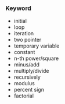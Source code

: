 ### Keyword
* initial
* loop
* iteration
* two pointer
* temporary variable
* constant
* n-th power/square
* minus/add
* multiply/divide
* recursively 
* modulus
* percent sign
* factorial
